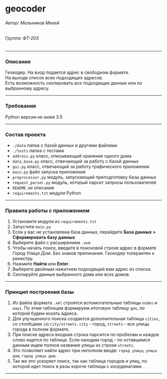 # geocoder
###### Автор: Мельников Михей
###### Группа: ФТ-203
___
### Описание
Геокодер. На вход подается адрес в свободном формате.  
На выходе список всех подходящих адресов.  
Есть возможность скопировать все подходящие данные или по выбранному
адресу.
___
### Требования
Python версии не ниже 3.5
___
### Состав проекта
- `./data` папка с базой данных и другими файлами
- `./tests` папка с тестами
- `address.py` класс, описывающий хранение одного дома
- `data_base.py` класс, отвечающий за работу с базой данных
- `gui.py` класс, отвечающий за работу графического приложения
- `main.py` файл запуска приложения
- `preprocessor.py` модуль, запускающий преподготовку базы данных
- `request_parser.py` модуль, который парсит запросы пользователей  
- `README.md` описание  
- `requirements.txt` модули Python  
___
### Правила работы с приложением
1. Установите модули из `requirements.txt`
2. Запустите `main.py`
3. Если у вас не установлена база данных, перейдите **База данных > Сформировать базу данных**
4. Выберите файл с расширением `.osm`
5. Чтобы начать поиск, введите в поисковой строке адрес в формате _Город Улица Дом_. Без знаков препинания. Геокодер толерантен к ренистру.
6. Нажмите **Найти** или **Enter**.
7. Выберите двойным нажатием подходящий вам адрес из списка.
8. Скопируйте данные выбранного дома или всех домов.
___
### Принцип построения базы
1. Из файла формата `.xml` строятся вспомогательные таблицы `nodes` 
и `ways`. По этим таблицам формируем итоговую таблицу `geo`, по 
которой будем искать адреса.  
2. Для улучшенного поиска создается дополнительная таблица `cities`, 
со столбцами `id/city/streets`. `city` - город, `streets` - все 
улицы города в полном формате.  
3. При поиске адреса входная строка парсится по пробелам и каждое слово 
ищется по таблице. Если находим город - по оставшимся данным ищем 
полное название улицы из строки `streets`.
4. Это позволяет найти адрес при неполном вводе: `город улица`, 
`улица дом`, `город улица дом`.
5. Так же это ускоряет поиск, так как таблица городов и улиц,
по которой идет поиск в разы короче таблицы с координатами.
___


 
